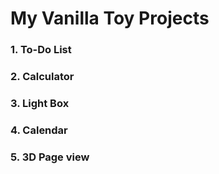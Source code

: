 # My Vanilla Toy Projects

### 1. To-Do List
### 2. Calculator
### 3. Light Box
### 4. Calendar
### 5. 3D Page view
